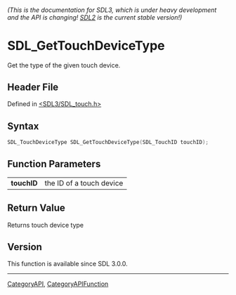 ###### (This is the documentation for SDL3, which is under heavy development and the API is changing! [SDL2](https://wiki.libsdl.org/SDL2/) is the current stable version!)
# SDL_GetTouchDeviceType

Get the type of the given touch device.

## Header File

Defined in [<SDL3/SDL_touch.h>](https://github.com/libsdl-org/SDL/blob/main/include/SDL3/SDL_touch.h)

## Syntax

```c
SDL_TouchDeviceType SDL_GetTouchDeviceType(SDL_TouchID touchID);

```

## Function Parameters

|                 |                          |
| --------------- | ------------------------ |
| **touchID**     | the ID of a touch device |

## Return Value

Returns touch device type

## Version

This function is available since SDL 3.0.0.

----
[CategoryAPI](CategoryAPI), [CategoryAPIFunction](CategoryAPIFunction)

